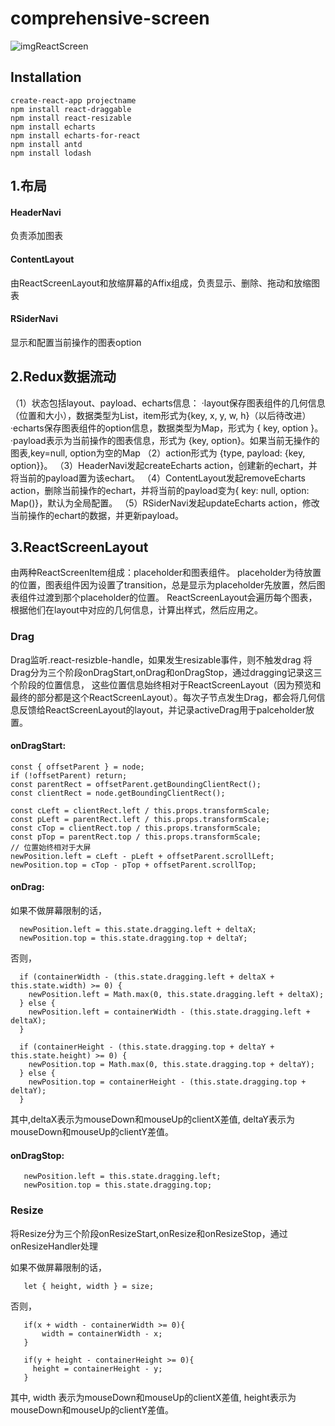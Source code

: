 # comprehensive-screen
![imgReactScreen](https://github.com/111xumengze/comprehensive-screen/blob/master/QQ%E6%88%AA%E5%9B%BE20190925171549.png)
## Installation
 ```
 create-react-app projectname
 npm install react-draggable
 npm install react-resizable
 npm install echarts
 npm install echarts-for-react
 npm install antd
 npm install lodash
 ```
## 1.布局
#### HeaderNavi
负责添加图表
#### ContentLayout
由ReactScreenLayout和放缩屏幕的Affix组成，负责显示、删除、拖动和放缩图表
#### RSiderNavi
显示和配置当前操作的图表option
## 2.Redux数据流动
（1）状态包括layout、payload、echarts信息：
·layout保存图表组件的几何信息（位置和大小），数据类型为List，item形式为{key, x, y, w, h}（以后待改进）
·echarts保存图表组件的option信息，数据类型为Map，形式为 { key, option }。
·payload表示为当前操作的图表信息，形式为 {key, option}。如果当前无操作的图表,key=null, option为空的Map
（2）action形式为 {type, payload: {key, option}}。
（3）HeaderNavi发起createEcharts action，创建新的echart，并将当前的payload置为该echart。
（4）ContentLayout发起removeEcharts action，删除当前操作的echart，并将当前的payload变为{ key: null, option: Map()}，默认为全局配置。
（5）RSiderNavi发起updateEcharts action，修改当前操作的echart的数据，并更新payload。
## 3.ReactScreenLayout
由两种ReactScreenItem组成：placeholder和图表组件。
placeholder为待放置的位置，图表组件因为设置了transition，总是显示为placeholder先放置，然后图表组件过渡到那个placeholder的位置。
ReactScreenLayout会遍历每个图表，根据他们在layout中对应的几何信息，计算出样式，然后应用之。
### Drag
Drag监听.react-resizble-handle，如果发生resizable事件，则不触发drag
将Drag分为三个阶段onDragStart,onDrag和onDragStop，通过dragging记录这三个阶段的位置信息， 这些位置信息始终相对于ReactScreenLayout（因为预览和最终的部分都是这个ReactScreenLayout）。每次子节点发生Drag，都会将几何信息反馈给ReactScreenLayout的layout，并记录activeDrag用于palceholder放置。
#### onDragStart:
```
const { offsetParent } = node;
if (!offsetParent) return;
const parentRect = offsetParent.getBoundingClientRect();
const clientRect = node.getBoundingClientRect();

const cLeft = clientRect.left / this.props.transformScale;
const pLeft = parentRect.left / this.props.transformScale;
const cTop = clientRect.top / this.props.transformScale;
const pTop = parentRect.top / this.props.transformScale;
// 位置始终相对于大屏
newPosition.left = cLeft - pLeft + offsetParent.scrollLeft;
newPosition.top = cTop - pTop + offsetParent.scrollTop;
 ```
#### onDrag:
如果不做屏幕限制的话，
```
  newPosition.left = this.state.dragging.left + deltaX;
  newPosition.top = this.state.dragging.top + deltaY;
```
否则，
```
  if (containerWidth - (this.state.dragging.left + deltaX + this.state.width) >= 0) {
    newPosition.left = Math.max(0, this.state.dragging.left + deltaX);
  } else {
    newPosition.left = containerWidth - (this.state.dragging.left + deltaX);
  }

  if (containerHeight - (this.state.dragging.top + deltaY + this.state.height) >= 0) {
    newPosition.top = Math.max(0, this.state.dragging.top + deltaY);
  } else {
    newPosition.top = containerHeight - (this.state.dragging.top + deltaY);
  }
 ```
其中,deltaX表示为mouseDown和mouseUp的clientX差值, deltaY表示为mouseDown和mouseUp的clientY差值。
#### onDragStop:
 ```
    newPosition.left = this.state.dragging.left;
    newPosition.top = this.state.dragging.top;
```
### Resize
将Resize分为三个阶段onResizeStart,onResize和onResizeStop，通过onResizeHandler处理

如果不做屏幕限制的话，
 ```
    let { height, width } = size;
 ```
否则，
 ```
    if(x + width - containerWidth >= 0){
        width = containerWidth - x;
    }

    if(y + height - containerHeight >= 0){
      height = containerHeight - y;
    }
 ```
其中, width 表示为mouseDown和mouseUp的clientX差值, height表示为mouseDown和mouseUp的clientY差值。
